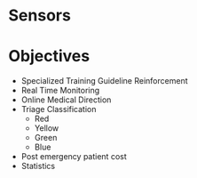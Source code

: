 # Sensors

# Objectives

- Specialized Training Guideline Reinforcement
- Real Time Monitoring
- Online Medical Direction
- Triage Classification
  - Red
  - Yellow
  - Green
  - Blue
- Post emergency patient cost
- Statistics
